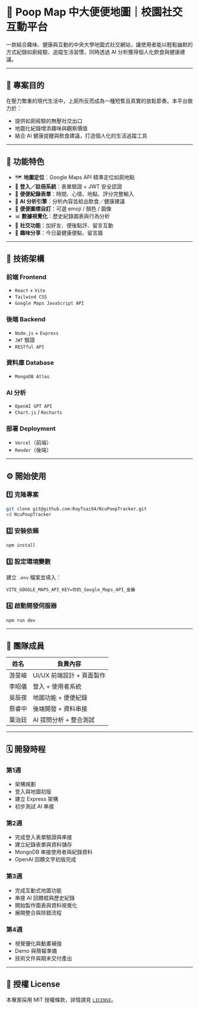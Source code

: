 # 💩 Poop Map 中大便便地圖｜校園社交互動平台

一款結合趣味、健康與互動的中央大學地圖式社交網站，讓使用者能以輕鬆幽默的方式紀錄如廁經驗、追蹤生活習慣，同時透過 AI 分析獲得個人化飲食與健康建議。

---

## 🎯 專案目的

在壓力繁重的現代生活中，上廁所反而成為一種短暫且真實的放鬆節奏。本平台致力於：

- 提供如廁經驗的無壓社交出口
- 地圖化紀錄增添趣味與觀察價值
- 結合 AI 健康提醒與飲食建議，打造個人化的生活追蹤工具

---

## 🚀 功能特色

- 🗺️ **地圖定位**：Google Maps API 精準定位如廁地點  
- 🔐 **登入／註冊系統**：表單驗證 + JWT 安全認證  
- 📝 **便便紀錄表單**：時間、心情、地點、評分完整輸入  
- 🤖 **AI 分析引擎**：分析內容並給出飲食／健康建議  
- 💩 **便便圖標自訂**：可選 emoji / 顏色 / 圖像  
- 📊 **數據視覺化**：歷史紀錄圖表與行為分析  
- 👥 **社交功能**：加好友、便後點評、留言互動  
- 💭 **趣味分享**：今日最健康便點、留言牆

---

## 🧱 技術架構

### 前端 Frontend
- `React` + `Vite`
- `Tailwind CSS`
- `Google Maps JavaScript API`

### 後端 Backend
- `Node.js` + `Express`
- `JWT` 驗證
- `RESTful API`

### 資料庫 Database
- `MongoDB Atlas`

### AI 分析
- `OpenAI GPT API`
- `Chart.js` / `Recharts`

### 部署 Deployment
- `Vercel`（前端）
- `Render`（後端）

---

## ⚙️ 開始使用

### 1️⃣ 克隆專案

```bash
git clone git@github.com:RayTsai94/NcuPoopTracker.git
cd NcuPoopTracker
```

### 2️⃣ 安裝依賴

```bash
npm install
```

### 3️⃣ 設定環境變數

建立 `.env` 檔案並填入：

```env
VITE_GOOGLE_MAPS_API_KEY=你的_Google_Maps_API_金鑰
```

### 4️⃣ 啟動開發伺服器

```bash
npm run dev
```

---

## 👥 團隊成員

| 姓名 | 負責內容 |
|------|-----------|
| 游旻峻 | UI/UX 前端設計 + 頁面製作 |
| 李昭儀 | 登入 + 使用者系統 |
| 吳辰夜 | 地圖功能 + 便便紀錄 |
| 蔡睿中 | 後端開發 + 資料串接 |
| 葉治廷 | AI 提問分析 + 整合測試 |

---

## 🗓️ 開發時程

### 第1週
- 架構規劃
- 登入與地圖初版
- 建立 Express 架構
- 初步測試 AI 串接

### 第2週
- 完成登入表單驗證與串接
- 建立紀錄表單與資料儲存
- MongoDB 串接使用者與紀錄資料
- OpenAI 回饋文字初版完成

### 第3週
- 完成互動式地圖功能
- 串接 AI 回饋框與歷史紀錄
- 開始製作圖表與資料視覺化
- 展開整合與除錯流程

### 第4週
- 視覺優化與動畫補強
- Demo 與簡報準備
- 技術文件與期末交付產出

---

## 📜 授權 License

本專案採用 MIT 授權條款，詳情請見 [`LICENSE`](LICENSE)。
